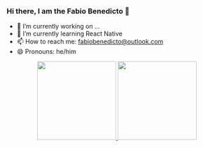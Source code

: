 ### Hi there, I am the Fabio Benedicto 👋

- 🔭 I’m currently working on ...
- 🌱 I’m currently learning React Native
- 📫 How to reach me: fabiobenedicto@outlook.com
- 😄 Pronouns: he/him

<div align="center">
  <a href="https://github.com/FabioBenedicto">
  <img height="180em" src="https://github-readme-stats.vercel.app/api?username=FabioBenedicto&show_icons=true&theme=tokyonight&include_all_commits=true&count_private=true"/>
  <img height="180em" src="https://github-readme-stats.vercel.app/api/top-langs/?username=FabioBenedicto&layout=compact&langs_count=7&theme=cobalt"/>
</div>

